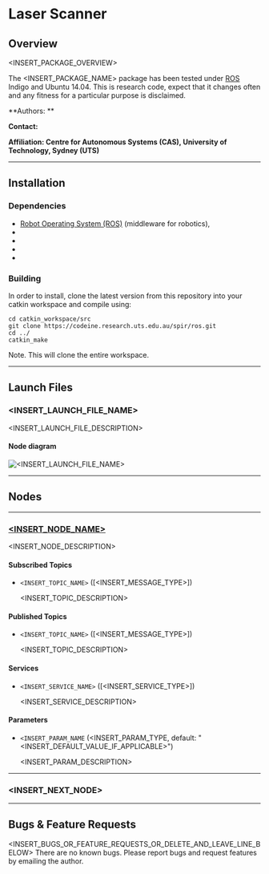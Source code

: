 # Laser Scanner

## Overview

<INSERT_PACKAGE_OVERVIEW>

The <INSERT_PACKAGE_NAME> package has been tested under [ROS] Indigo and Ubuntu 14.04. This is research code, expect that it changes often and any fitness for a particular purpose is disclaimed.

**Authors: **

**Contact:** 

**Affiliation: Centre for Autonomous Systems (CAS), University of Technology, Sydney (UTS)**

***
## Installation

### Dependencies

 - [Robot Operating System (ROS)](http://wiki.ros.org) (middleware for robotics),
 -
 -
 -
 -

### Building

In order to install, clone the latest version from this repository into your catkin workspace and compile using:

    cd catkin_workspace/src
    git clone https://codeine.research.uts.edu.au/spir/ros.git
    cd ../
    catkin_make

Note. This will clone the entire workspace.

***
## Launch Files

### <INSERT_LAUNCH_FILE_NAME>

<INSERT_LAUNCH_FILE_DESCRIPTION>

#### Node diagram

![<INSERT_LAUNCH_FILE_NAME>](https://codeine.research.uts.edu.au/spir/ros/raw/master/indigo/<INSERT_PACKAGE_NAME>/doc/images/<INSERT_IMAGE_NAME>.jpg)

***
## Nodes

***

### [<INSERT_NODE_NAME>](<LINK_TO_DOXY_FILE>)

<INSERT_NODE_DESCRIPTION> 

#### Subscribed Topics

* ```<INSERT_TOPIC_NAME>``` ([<INSERT_MESSAGE_TYPE>])

    <INSERT_TOPIC_DESCRIPTION>

#### Published Topics

* ```<INSERT_TOPIC_NAME>``` ([<INSERT_MESSAGE_TYPE>])

    <INSERT_TOPIC_DESCRIPTION>

#### Services

* ```<INSERT_SERVICE_NAME>``` ([<INSERT_SERVICE_TYPE>])

    <INSERT_SERVICE_DESCRIPTION>


#### Parameters

* ```<INSERT_PARAM_NAME``` (<INSERT_PARAM_TYPE, default: "<INSERT_DEFAULT_VALUE_IF_APPLICABLE>")
    
    <INSERT_PARAM_DESCRIPTION>

***

### <INSERT_NEXT_NODE>

***
## Bugs & Feature Requests

<INSERT_BUGS_OR_FEATURE_REQUESTS_OR_DELETE_AND_LEAVE_LINE_BELOW>
There are no known bugs. Please report bugs and request features by emailing the author.

[ROS]: http://www.ros.org
[INSERT_MESSAGE_TYPE]: http://docs.ros.org/api/<MESSAGE_PACKAGE_NAME>/html/msg/<MESSAGE>.html

